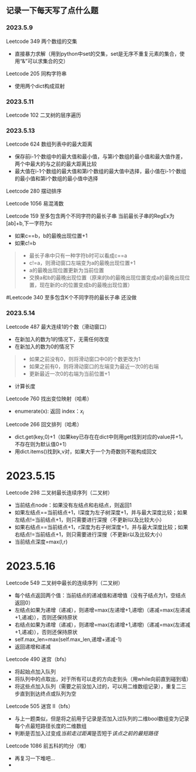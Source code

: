 ## 记录一下每天写了点什么题
### 2023.5.9
Leetcode 349 两个数组的交集
* 直接暴力求解（用到python中set的交集，set是无序不重复元素的集合，使用“&”可以求集合的交）

Leetcode 205 同构字符串
* 使用两个dict构成双射

### 2023.5.11
Leetcode 102 二叉树的层序遍历

### 2023.5.13
Leetcode 624 数组列表中的最大距离
* 保存前i-1个数组中的最大值和最小值，与第i个数组的最小值和最大值作差，两个中最大的与之前的最大距离比较
* 最大值在i-1个数组的最大值和第i个数组的最大值中选择，最小值在i-1个数组的最小值和第i个数组的最小值中选择

Leetcode 280 摆动排序

Leetcode 1056 易混淆数

Leetcode 159 至多包含两个不同字符的最长子串
当前最长子串的RegEx为[ab]+b,下一字符为c
* 如果c==b，b的最晚出现位置+1
* 如果c!=b
>* 最长子串中只有一种字符b时可以看成c==a
>* c!=a，则滑动窗口左端变为a的最晚出现位置+1
>* a的最晚出现位置更新为当前位置
>* 交换a和b的最晚出现位置（原来的b的最晚出现位置变成a的最晚出现位置，现在新的c的位置变成b的最晚出现位置）

#Leetcode 340 至多包含K个不同字符的最长子串 还没做

### 2023.5.14
Leetcode 487 最大连续1的个数（滑动窗口）
* 在新加入的数为1的情况下，无需任何改变
* 在新加入的数为0的情况下
>* 如果之前没有0，则将滑动窗口中0的个数更改为1
>* 如果之前有0，则将滑动窗口的左端变为最近一次0的右端
>* 更新最近一次0的右端为当前位置+1
* 计算长度

Leetcode 760 找出变位映射（哈希）
* enumerate(x): 返回 index：$x_i$

Leetcode 266 回文排列（哈希）
* dict.get(key,0)+1（如果key已存在在dict中则用get找到对应的value并+1，不存在则为默认值0+1）
* 用dict.items()找到k,v对，如果大于一个为奇数则不能构成回文

# 2023.5.15
Leetcode 298 二叉树最长连续序列（二叉树）
* 当前结点node：如果没有左结点和右结点，则返回1
* 如果左结点==当前结点+1，l深度为左子树深度+1，并与最大深度比较；如果左结点!=当前结点+1，则只需要进行深搜（不更新l以及比较大小）
* 如果右结点==当前结点+1，r深度为右子树深度+1，并与最大深度比较；如果右结点!=当前结点+1，则只需要进行深搜（不更新r以及比较大小）
* 当前结点深度=max(l,r)

# 2023.5.16
Leetcode 549 二叉树中最长的连续序列（二叉树）
* 每个结点返回两个值：当前结点的递减值和递增值（没有子结点为1，空结点返回0）
* 左结点如果为递增（递减），则递增=max(左递增+1,递增)（递减=max(左递减+1,递减)），否则还保持原状
* 右结点如果为递增（递减），则递增=max(右递增+1,递增)（递减=max(左递减+1,递减)），否则还保持原状
* self.max_len=max(self.max_len,递增+递减-1)
* 返回递增和递减

Leetcode 490 迷宫（bfs）
* 将起始点加入队列
* 将队列中的点取出，对于所有可以走的方向走到头（用while向前直到碰到墙）
* 将这些点加入队列（需要之前没加入过的，可以用二维数组记录），重复二三步直到到达终点或队列为空

Leetcode 505 迷宫 II（bfs）
* 与上一题类似，但是将之前用于记录是否加入过队列的二维bool数组变为记录每个点最短路径长度的二维数组
* 判断是否加入过变成*当前走过距离*是否短于*该点之前的最短路径*

Leetcode 1086 前五科的均分（堆）
* 再复习一下堆吧...
* 





